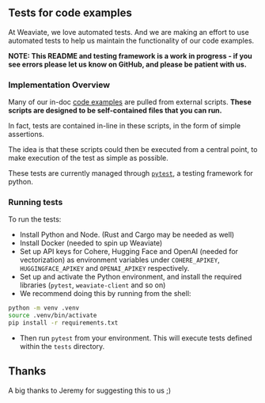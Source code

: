 ## Tests for code examples

At Weaviate, we love automated tests. And we are making an effort to use automated tests to help us maintain the functionality of our code examples.

**NOTE: This README and testing framework is a work in progress - if you see errors please let us know on GitHub, and please be patient with us.**

### Implementation Overview

Many of our in-doc [code examples](./README.md#code-examples) are pulled from external scripts. **These scripts are designed to be self-contained files that you can run.**

In fact, tests are contained in-line in these scripts, in the form of simple assertions.

The idea is that these scripts could then be executed from a central point, to make execution of the test as simple as possible.

These tests are currently managed through [`pytest`](https://docs.pytest.org/), a testing framework for python.

### Running tests

To run the tests:

- Install Python and Node. (Rust and Cargo may be needed as well)
- Install Docker (needed to spin up Weaviate)
- Set up API keys for Cohere, Hugging Face and OpenAI (needed for vectorization) as environment variables under `COHERE_APIKEY`, `HUGGINGFACE_APIKEY` and `OPENAI_APIKEY` respectively.
- Set up and activate the Python environment, and install the required libraries (`pytest`, `weaviate-client` and so on)
- We recommend doing this by running from the shell:
```bash
python -m venv .venv
source .venv/bin/activate
pip install -r requirements.txt
```
- Then run `pytest` from your environment. This will execute tests defined within the `tests` directory.


## Thanks

A big thanks to Jeremy for suggesting this to us ;)
